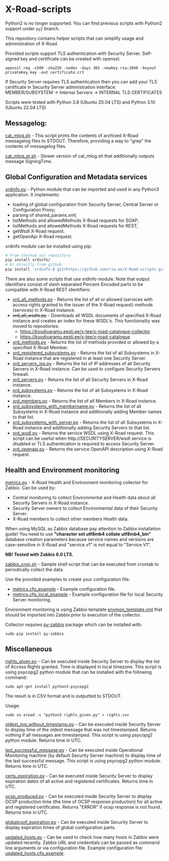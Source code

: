 # X-Road-scripts

Python2 is no longer supported. You can find previous scripts with Python2
support under `py2` branch.

This repository contains helper scripts that can simplify usage and
administration of X-Road.

Provided scripts support TLS authentication with Security Server.
Self-signed key and certificate can be created with openssl:
```
openssl req -x509 -sha256 -nodes -days 365 -newkey rsa:2048 -keyout privateKey.key -out certificate.crt
```
If Security Server requires TLS authentication then you can add your TLS
certificate in Security Server administration interface:
MEMBER/SUBSYSTEM -> Internal Servers -> INTERNAL TLS CERTIFICATES

Scripts were tested with Python 3.8 (Ubuntu 20.04 LTS) and Python 3.10 (Ubuntu 22.04 LTS)

## Messagelog:
[cat_mlog.sh](messagelog/cat_mlog.sh) - This script prints the contents
of archived X-Road messagelog files to STDOUT. Therefore, providing a way
to "grep" the contents of messagelog files.

[cat_mlog_st.sh](messagelog/cat_mlog_st.sh) - Slower version of
cat_mlog.sh that additionally outputs message SigningTime.

## Global Configuration and Metadata services
[xrdinfo.py](xrdinfo/xrdinfo.py) - Python module that can be imported
and used in any Python3 application. It implements:
* loading of global configuration from Security Server, Central Server
  or Configuration Proxy;
* parsing of shared_params.xml;
* listMethods and allowedMethods X-Road requests for SOAP;
* listMethods and allowedMethods X-Road requests for REST;
* getWsdl X-Road request.
* getOpenApi X-Road request.

xrdinfo module can be installed using pip:
```bash
# From checked out repository
pip install xrdinfo/
# Or directly from github
pip install 'xrdinfo @ git+https://github.com/ria-ee/X-Road-scripts.git@main#subdirectory=xrdinfo'
```

There are also some scripts that use xrdinfo module. Note that output
identifiers consist of slash separated Percent-Encoded parts to be
compatible with X-Road REST identifiers:
* [xrd_all_methods.py](xrdinfo/xrd_all_methods.py) - Returns the list of
  all or allowed (services with access rights granted to the issuer of
  the X-Road request) methods (services) in X-Road instance.
* ~~xrd_all_wsdls.py~~ - Downloads all WSDL documents of specified X-Road
  instance and creates an index for these WSDL's. This functionality
  was moved to repositories:
  * https://koodivaramu.eesti.ee/x-tee/x-road-catalogue-collector
  * https://koodivaramu.eesti.ee/x-tee/x-road-catalogue
* [xrd_methods.py](xrdinfo/xrd_methods.py) - Returns the list of methods
  provided or allowed by a specified X-Road Member.
* [xrd_registered_subsystems.py](xrdinfo/xrd_registered_subsystems.py) -
  Returns the list of all Subsystems in X-Road instance that are
  registered in at least one Security Server.
* [xrd_servers_ips.py](xrdinfo/xrd_servers_ips.py) - Returns the list of
  IP addresses of all Security Servers in X-Road instance. Can be used
  to configure Security Servers firewall.
* [xrd_servers.py](xrdinfo/xrd_servers.py) - Returns the list of all
  Security Servers in X-Road instance.
* [xrd_subsystems.py](xrdinfo/xrd_subsystems.py) - Returns the list of
  all Subsystems in X-Road instance.
* [xrd_members.py](xrdinfo/xrd_members.py) - Returns the list of
  all Members in X-Road instance.
* [xrd_subsystems_with_membername.py](xrdinfo/xrd_subsystems_with_membername.py) -
  Returns the list of all Subsystems in X-Road instance and additionally
  adding Member names to that list.
* [xrd_subsystems_with_server.py](xrdinfo/xrd_subsystems_with_server.py) - 
  Returns the list of all Subsystems in X-Road instance and additionally
  adding Security Servers to that list.
* [xrd_wsdl.py](xrdinfo/xrd_wsdl.py) - Returns the service WSDL using
  X-Road request. This script can be useful when
  http://SECURITYSERVER/wsdl service is disabled or TLS authentication
  is required to access Security Server.
* [xrd_openapi.py](xrdinfo/xrd_openapi.py) - Returns the service OpenAPI
  description using X-Road request.

## Health and Environment monitoring
[metrics.py](zabbix/metrics.py) - X-Road Health and Environment
monitoring collector for Zabbix. Can be used by:
* Central monitoring to collect Environmental and Health data about all
  Security Servers in X-Road instance.
* Security Server owners to collect Environmental data of their Security
  Server.
* X-Road members to collect other members Health data.

When using MySQL as Zabbix database pay attention to Zabbix
installation guide! You need to use **"character set utf8mb4 collate utf8mb4_bin"** database
creation parameters because service names and versions are case-sensitive
in X-Road and "service.v1" is not equal to "Service.V1".

**NB! Tested with Zabbix 6.0 LTS.**

[zabbix_cron.sh](zabbix/zabbix_cron.sh) - Sample shell script that can
be executed from crontab to periodically collect the data.

Use the provided examples to create your configuration file:
* [metrics.cfg_example](zabbix/metrics.cfg_example) - Example
  configuration file.
* [metrics.cfg_local_example](zabbix/metrics.cfg_local_example) -
  Example configuration file for local Security Server monitoring.

Environment monitoring is using Zabbix template
[envmon_template.xml](zabbix/envmon_template.xml) that should be
imported into Zabbix prior to execution of the collector.

Collector requires [py-zabbix](https://github.com/adubkov/py-zabbix) package
which can be installed with:
```
sudo pip install py-zabbix
```

## Miscellaneous
[rights_given.py](misc/rights_given.py) - Can be executed inside
Security Server to display the list of Access Rights granted. Time is
displayed in local timezone. This script is using psycopg2 python module
that can be installed with the following command:
```
sudo apt-get install python3-psycopg2
```

The result is in CSV format and is outputted to STDOUT.

Usage:
```
sudo su xroad -c "python3 rights_given.py" > rights.csv
```

[oldest_log_without_timestamp.py](misc/oldest_log_without_timestamp.py) -
Can be executed inside Security Server to display time of the oldest
message that was not timestamped. Returns nothing if all messages are
timestamped. This script is using psycopg2 python module. Returns time
in UTC.

[last_successful_message.py](misc/last_successful_message.py) - Can
be executed inside Operational Monitoring machine (by default Security
Server machine) to display time of the last successful message. This
script is using psycopg2 python module. Returns time in UTC.

[certs_expiration.py](misc/certs_expiration.py) - Can be executed inside
Security Server to display expiration dates of all active and registered
certificates. Returns time in UTC.

[ocsp_produced.py](misc/ocsp_produced.py) - Can be executed inside
Security Server to display OCSP production time (the time of OCSP
response production) for all active and registered certificates. Returns
"ERROR" if ocsp response is not found. Returns time in UTC.

[globalconf_expiration.py](misc/globalconf_expiration.py) - Can be
executed inside Security Server to display expiration times of global
configuration parts.

[updated_hosts.py](misc/updated_hosts.py) - Can be used to check how
many hosts in Zabbix were updated recently. Zabbix URL and credentials
can be passed as command line arguments or via configuration file.
Example configuration file:
[updated_hosts.cfg_example](misc/updated_hosts.cfg_example).
